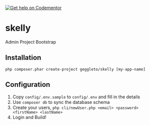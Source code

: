 [![Get help on Codementor](https://cdn.codementor.io/badges/get_help_github.svg)](https://www.codementor.io/geggleto?utm_source=github&utm_medium=button&utm_term=geggleto&utm_campaign=github)

# skelly
Admin Project Bootstrap

## Installation

`php composer.phar create-project geggleto/skelly [my-app-name]`

## Configuration

1. Copy `config/.env.sample` to `config/.env` and fill in the details
2. Use `composer db` to sync the database schema
3. Create your users, `php cli/newUser.php <email> <password> <firstName> <lastName>`
4. Login and Build!
